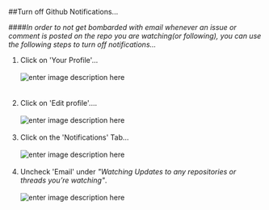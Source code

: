 
##Turn off Github Notifications...

####*In order to not get bombarded with email whenever an issue or comment is posted on the repo you are watching(or following),  you can use the following steps to turn off notifications...*
 

1. Click on 'Your Profile'...<br><br>![enter image description here](https://dl.dropboxusercontent.com/u/7117445/Screencaptures/chrome_2016-06-01_15-18-45.png)<br><br><br>
2. Click on 'Edit profile'....<br><br>![enter image description here](https://dl.dropboxusercontent.com/u/7117445/Screencaptures/chrome_2016-06-01_15-18-54.png)<br><br>
3. Click on the 'Notifications' Tab...<br><br>![enter image description here](https://dl.dropboxusercontent.com/u/7117445/Screencaptures/chrome_2016-06-01_15-19-09.png)<br><br>
4. Uncheck 'Email' under *"Watching Updates to any repositories or threads you’re watching"*.  <br><br>![enter image description here](https://dl.dropboxusercontent.com/u/7117445/Screencaptures/chrome_2016-06-01_15-19-27.png)<br><br>
